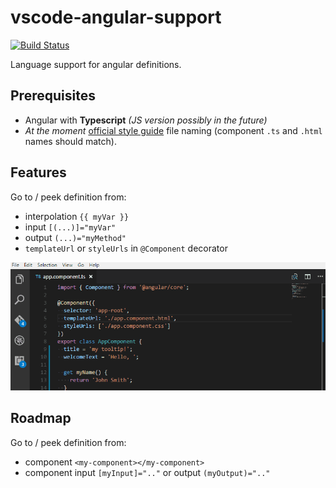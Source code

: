 # vscode-angular-support

[![Build Status](https://travis-ci.org/VismaLietuva/vscode-angular-support.svg?branch=master)](https://travis-ci.org/VismaLietuva/vscode-angular-support)

Language support for angular definitions.

## Prerequisites

- Angular with **Typescript** *(JS version possibly in the future)*
- *At the moment* [official style guide](https://angular.io/docs/ts/latest/guide/style-guide.html#!#naming) file naming (component `.ts` and `.html` names should match).

## Features

Go to / peek definition from:
- interpolation `{{ myVar }}`
- input `[(...)]="myVar"`
- output `(...)="myMethod"`
- `templateUrl` or `styleUrls` in `@Component` decorator

![working](images/example.gif)

## Roadmap

Go to / peek definition from:
- component `<my-component></my-component>`
- component input `[myInput]=".."` or output `(myOutput)=".."`

